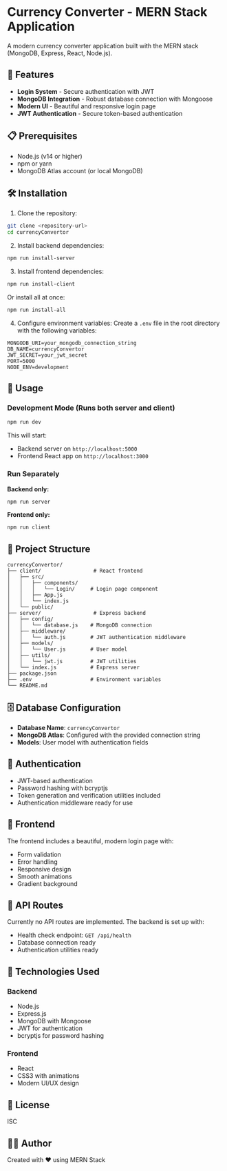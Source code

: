 # Currency Converter - MERN Stack Application

A modern currency converter application built with the MERN stack (MongoDB, Express, React, Node.js).

## 🚀 Features

- **Login System** - Secure authentication with JWT
- **MongoDB Integration** - Robust database connection with Mongoose
- **Modern UI** - Beautiful and responsive login page
- **JWT Authentication** - Secure token-based authentication

## 📋 Prerequisites

- Node.js (v14 or higher)
- npm or yarn
- MongoDB Atlas account (or local MongoDB)

## 🛠️ Installation

1. Clone the repository:
```bash
git clone <repository-url>
cd currencyConvertor
```

2. Install backend dependencies:
```bash
npm run install-server
```

3. Install frontend dependencies:
```bash
npm run install-client
```

Or install all at once:
```bash
npm run install-all
```

4. Configure environment variables:
Create a `.env` file in the root directory with the following variables:
```env
MONGODB_URI=your_mongodb_connection_string
DB_NAME=currencyConvertor
JWT_SECRET=your_jwt_secret
PORT=5000
NODE_ENV=development
```

## 🎯 Usage

### Development Mode (Runs both server and client)

```bash
npm run dev
```

This will start:
- Backend server on `http://localhost:5000`
- Frontend React app on `http://localhost:3000`

### Run Separately

**Backend only:**
```bash
npm run server
```

**Frontend only:**
```bash
npm run client
```

## 📁 Project Structure

```
currencyConvertor/
├── client/                 # React frontend
│   ├── src/
│   │   ├── components/
│   │   │   └── Login/     # Login page component
│   │   ├── App.js
│   │   └── index.js
│   └── public/
├── server/                 # Express backend
│   ├── config/
│   │   └── database.js    # MongoDB connection
│   ├── middleware/
│   │   └── auth.js        # JWT authentication middleware
│   ├── models/
│   │   └── User.js        # User model
│   ├── utils/
│   │   └── jwt.js         # JWT utilities
│   └── index.js           # Express server
├── package.json
├── .env                   # Environment variables
└── README.md
```

## 🗄️ Database Configuration

- **Database Name**: `currencyConvertor`
- **MongoDB Atlas**: Configured with the provided connection string
- **Models**: User model with authentication fields

## 🔐 Authentication

- JWT-based authentication
- Password hashing with bcryptjs
- Token generation and verification utilities included
- Authentication middleware ready for use

## 🎨 Frontend

The frontend includes a beautiful, modern login page with:
- Form validation
- Error handling
- Responsive design
- Smooth animations
- Gradient background

## 📝 API Routes

Currently no API routes are implemented. The backend is set up with:
- Health check endpoint: `GET /api/health`
- Database connection ready
- Authentication utilities ready

## 🔧 Technologies Used

### Backend
- Node.js
- Express.js
- MongoDB with Mongoose
- JWT for authentication
- bcryptjs for password hashing

### Frontend
- React
- CSS3 with animations
- Modern UI/UX design

## 📜 License

ISC

## 👨‍💻 Author

Created with ❤️ using MERN Stack

